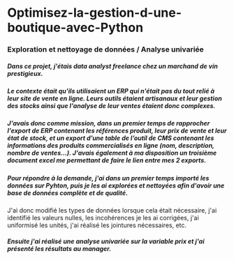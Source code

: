 # Optimisez-la-gestion-d-une-boutique-avec-Python
### Exploration et nettoyage de données / Analyse univariée
##### Dans ce projet, j'étais data analyst freelance chez un marchand de vin prestigieux.
##### Le contexte était qu'ils utilisaient un ERP qui n'était pas du tout relié à leur site de vente en ligne. Leurs outils étaient artisanaux et leur gestion des stocks ainsi que l'analyse de leur ventes étaient donc complexes.
##### J'avais donc comme mission, dans un premier temps de rapprocher l'export de ERP contenant les références produit, leur prix de vente et leur état de stock, et un export d’une table de l’outil de CMS contenant les informations des produits commercialisés en ligne (nom, description, nombre de ventes...). J'avais également à ma disposition un troisième document excel me permettant de faire le lien entre mes 2 exports.
##### Pour répondre à la demande, j'ai dans un premier temps importé les données sur Pyhton, puis je les ai explorées et nettoyées afin d'avoir une base de données complète et de qualité.
J'ai donc modifié les types de données lorsque cela était nécessaire, j'ai identifié les valeurs nulles, les incohérences je les ai corrigées, j'ai uniformisé les unités, j'ai réalisé les jointures nécessaires, etc.
##### Ensuite j'ai réalisé une analyse univariée sur la variable prix et j'ai présenté les résultats au manager.
